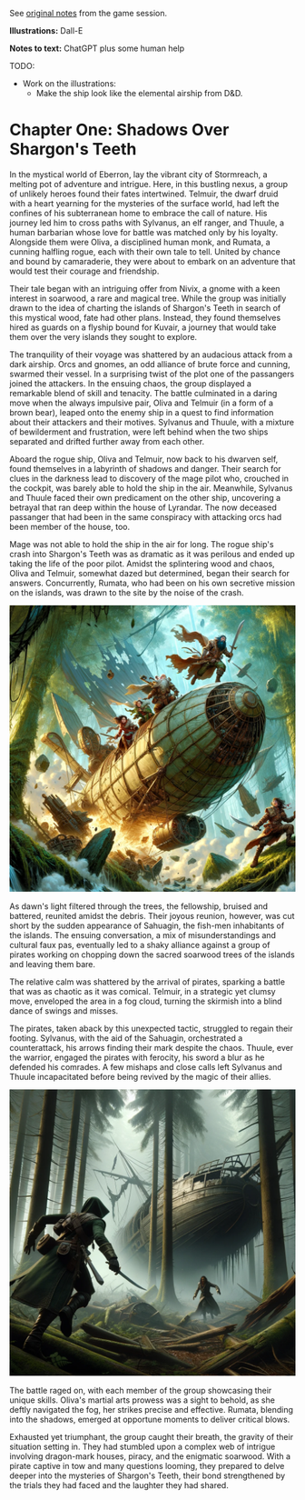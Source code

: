 See [original notes](./chapter1-originalnotes.md) from the game session.

**Illustrations:** Dall-E

**Notes to text:** ChatGPT plus some human help

TODO:
* Work on the illustrations:
  * Make the ship look like the elemental airship from D&D.

# Chapter One: Shadows Over Shargon's Teeth

In the mystical world of Eberron, lay the vibrant city of Stormreach, a melting pot of adventure and intrigue. Here, in this bustling nexus, a group of unlikely heroes found their fates intertwined. Telmuir, the dwarf druid with a heart yearning for the mysteries of the surface world, had left the confines of his subterranean home to embrace the call of nature. His journey led him to cross paths with Sylvanus, an elf ranger, and Thuule, a human barbarian whose love for battle was matched only by his loyalty. Alongside them were Oliva, a disciplined human monk, and Rumata, a cunning halfling rogue, each with their own tale to tell. United by chance and bound by camaraderie, they were about to embark on an adventure that would test their courage and friendship.

Their tale began with an intriguing offer from Nivix, a gnome with a keen interest in soarwood, a rare and magical tree. While the group was initially drawn to the idea of charting the islands of Shargon's Teeth in search of this mystical wood, fate had other plans. Instead, they found themselves hired as guards on a flyship bound for Kuvair, a journey that would take them over the very islands they sought to explore.

The tranquility of their voyage was shattered by an audacious attack from a dark airship. Orcs and gnomes, an odd alliance of brute force and cunning, swarmed their vessel. In a surprising twist of the plot one of the passangers joined the attackers. In the ensuing chaos, the group displayed a remarkable blend of skill and tenacity. The battle culminated in a daring move when the always impulsive pair, Oliva and Telmuir (in a form of a brown bear), leaped onto the enemy ship in a quest to find information about their attackers and their motives. Sylvanus and Thuule, with a mixture of bewilderment and frustration, were left behind when the two ships separated and drifted further away from each other.

Aboard the rogue ship, Oliva and Telmuir, now back to his dwarven self, found themselves in a labyrinth of shadows and danger. Their search for clues in the darkness lead to discovery of the mage pilot who, crouched in the cockpit, was barely able to hold the ship in the air. Meanwhile, Sylvanus and Thuule faced their own predicament on the other ship, uncovering a betrayal that ran deep within the house of Lyrandar. The now deceased passanger that had been in the same conspiracy with attacking orcs had been member of the house, too.

Mage was not able to hold the ship in the air for long. The rogue ship's crash into Shargon's Teeth was as dramatic as it was perilous and ended up taking the life of the poor pilot. Amidst the splintering wood and chaos, Oliva and Telmuir, somewhat dazed but determined, began their search for answers. Concurrently, Rumata, who had been on his own secretive mission on the islands, was drawn to the site by the noise of the crash.

![Airship crashing to the canopy of Shargon's Teeth](../assets/ch1-crashing-airship.png)

As dawn's light filtered through the trees, the fellowship, bruised and battered, reunited amidst the debris. Their joyous reunion, however, was cut short by the sudden appearance of Sahuagin, the fish-men inhabitants of the islands. The ensuing conversation, a mix of misunderstandings and cultural faux pas, eventually led to a shaky alliance against a group of pirates working on chopping down the sacred soarwood trees of the islands and leaving them bare.

The relative calm was shattered by the arrival of pirates, sparking a battle that was as chaotic as it was comical. Telmuir, in a strategic yet clumsy move, enveloped the area in a fog cloud, turning the skirmish into a blind dance of swings and misses.

The pirates, taken aback by this unexpected tactic, struggled to regain their footing. Sylvanus, with the aid of the Sahuagin, orchestrated a counterattack, his arrows finding their mark despite the chaos. Thuule, ever the warrior, engaged the pirates with ferocity, his sword a blur as he defended his comrades. A few mishaps and close calls left Sylvanus and Thuule incapacitated before being revived by the magic of their allies.

![Combat in the Fog](../assets/ch1-combat-in-the-fog.png)

The battle raged on, with each member of the group showcasing their unique skills. Oliva's martial arts prowess was a sight to behold, as she deftly navigated the fog, her strikes precise and effective. Rumata, blending into the shadows, emerged at opportune moments to deliver critical blows.

Exhausted yet triumphant, the group caught their breath, the gravity of their situation setting in. They had stumbled upon a complex web of intrigue involving dragon-mark houses, piracy, and the enigmatic soarwood. With a pirate captive in tow and many questions looming, they prepared to delve deeper into the mysteries of Shargon's Teeth, their bond strengthened by the trials they had faced and the laughter they had shared.
